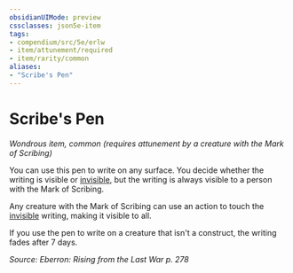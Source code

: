```yaml
---
obsidianUIMode: preview
cssclasses: json5e-item
tags:
- compendium/src/5e/erlw
- item/attunement/required
- item/rarity/common
aliases: 
- "Scribe's Pen"
---
```

# Scribe's Pen
*Wondrous item, common (requires attunement by a creature with the Mark of Scribing)*  


You can use this pen to write on any surface. You decide whether the writing is visible or [invisible](Mechanics/Rules/conditions.md#Invisible), but the writing is always visible to a person with the Mark of Scribing.

Any creature with the Mark of Scribing can use an action to touch the [invisible](Mechanics/Rules/conditions.md#Invisible) writing, making it visible to all.

If you use the pen to write on a creature that isn't a construct, the writing fades after 7 days.

*Source: Eberron: Rising from the Last War p. 278*